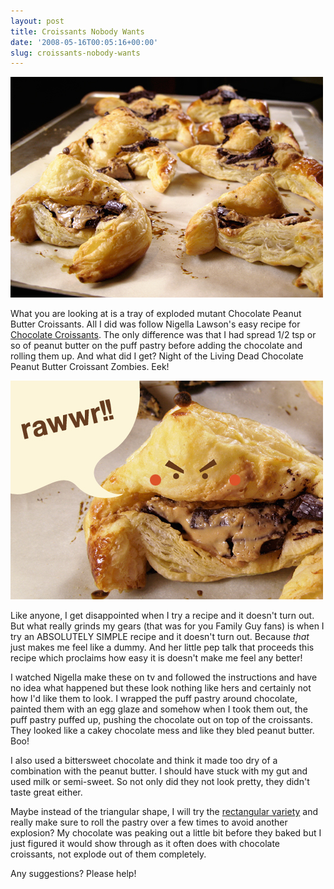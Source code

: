 ```yaml
---
layout: post
title: Croissants Nobody Wants
date: '2008-05-16T00:05:16+00:00'
slug: croissants-nobody-wants
---
```

<img src='/images/uploads/2008/05/cpb_croissants_bad.jpg' alt='Bad Chocolate Peanut Butter Croissants' class="yellowborder" />

What you are looking at is a tray of exploded mutant Chocolate Peanut Butter Croissants. All I did was follow Nigella Lawson's easy recipe for <a href="http://www.foodnetwork.com/food/recipes/recipe/0,,FOOD_9936_105254,00.html">Chocolate Croissants</a>. The only difference was that I had spread 1/2 tsp or so of peanut butter on the puff pastry before adding the chocolate and rolling them up. And what did I get? Night of the Living Dead Chocolate Peanut Butter Croissant Zombies. Eek!

<img src='/images/uploads/2008/05/bad_croissant_03.jpg' alt='Zombie Chocolate Peanut Butter Croissants' class="yellowborder" />

Like anyone, I get disappointed when I try a recipe and it doesn't turn out. But what really grinds my gears (that was for you Family Guy fans) is when I try an ABSOLUTELY SIMPLE recipe and it doesn't turn out. Because <em>that</em> just makes me feel like a dummy. And her little pep talk that proceeds this recipe which proclaims how easy it is doesn't make me feel any better!

I watched Nigella make these on tv and followed the instructions and have no idea what happened but these look nothing like hers and certainly not how I'd like them to look. I wrapped the puff pastry around chocolate, painted them with an egg glaze and somehow when I took them out, the puff pastry puffed up, pushing the chocolate out on top of the croissants. They looked like a cakey chocolate mess and like they bled peanut butter. Boo!

I also used a bittersweet chocolate and think it made too dry of a combination with the peanut butter. I should have stuck with my gut and used milk or semi-sweet. So not only did they not look pretty, they didn't taste great either.

Maybe instead of the triangular shape, I will try the <a href="http://farm1.static.flickr.com/147/411687252_16018c5d6a.jpg">rectangular variety</a> and really make sure to roll the pastry over a few times to avoid another explosion? My chocolate was peaking out a little bit before they baked but I just figured it would show through as it often does with chocolate croissants, not explode out of them completely.

Any suggestions? Please help!
